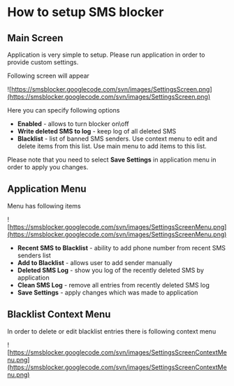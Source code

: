 # How to setup SMS blocker #

## Main Screen ##

Application is very simple to setup.
Please run application in order to provide custom settings.

Following screen will appear

![https://smsblocker.googlecode.com/svn/images/SettingsScreen.png](https://smsblocker.googlecode.com/svn/images/SettingsScreen.png)

Here you can specify following options

  * **Enabled** - allows to turn blocker on\off
  * **Write deleted SMS to log** - keep log of all deleted SMS
  * **Blacklist** - list of banned SMS senders. Use context menu to edit and delete items from this list. Use main menu to add items to this list.

Please note that you need to select **Save Settings** in application menu in order to apply you changes.

## Application Menu ##

Menu has following items

![https://smsblocker.googlecode.com/svn/images/SettingsScreenMenu.png](https://smsblocker.googlecode.com/svn/images/SettingsScreenMenu.png)

  * **Recent SMS to Blacklist** - ability to add phone number from recent SMS senders list
  * **Add to Blacklist** - allows user to add sender manually
  * **Deleted SMS Log** - show you log of the recently deleted SMS by application
  * **Clean SMS Log** - remove all entries from recently deleted SMS log
  * **Save Settings** - apply changes which was made to application

## Blacklist Context Menu ##

In order to delete or edit blacklist entries there is following context menu

![https://smsblocker.googlecode.com/svn/images/SettingsScreenContextMenu.png](https://smsblocker.googlecode.com/svn/images/SettingsScreenContextMenu.png)